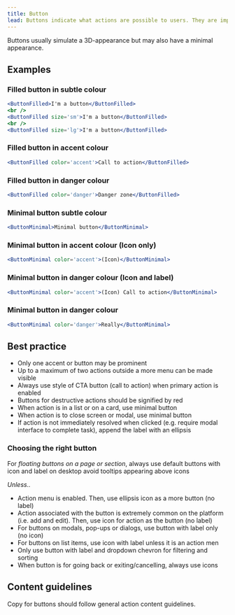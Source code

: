 ```yaml
---
title: Button
lead: Buttons indicate what actions are possible to users. They are important affordances to let users know when they can execute an action, typically immediately. Their associated actions are labelled and defined by verbs. 
---
```


Buttons usually simulate a 3D-appearance but may also have a minimal appearance.

## Examples

### Filled button in subtle colour

```.jsx
<ButtonFilled>I'm a button</ButtonFilled>
<br />
<ButtonFilled size='sm'>I'm a button</ButtonFilled>
<br />
<ButtonFilled size='lg'>I'm a button</ButtonFilled>
```

### Filled button in accent colour

```.jsx
<ButtonFilled color='accent'>Call to action</ButtonFilled>
```

### Filled button in danger colour

```.jsx
<ButtonFilled color='danger'>Danger zone</ButtonFilled>
```

### Minimal button subtle colour

```.jsx
<ButtonMinimal>Minimal button</ButtonMinimal>
```

### Minimal button in accent colour (Icon only)

```.jsx
<ButtonMinimal color='accent'>(Icon)</ButtonMinimal>
```

### Minimal button in danger colour (Icon and label)

```.jsx
<ButtonMinimal color='accent'>(Icon) Call to action</ButtonMinimal>
```

### Minimal button in danger colour

```.jsx
<ButtonMinimal color='danger'>Really</ButtonMinimal>
```

## Best practice

- Only one accent or button may be prominent 
- Up to a maximum of two actions outside a more menu can be made visible
- Always use style of CTA button (call to action) when primary action is enabled
- Buttons for destructive actions should be signified by red
- When action is in a list or on a card, use minimal button
- When action is to close screen or modal, use minimal button
- If action is not immediately resolved when clicked (e.g. require modal interface to complete task), append the label with an ellipsis

### Choosing the right button

For *floating buttons on a page or section*, always use default buttons with icon and label on desktop avoid tooltips appearing above icons

*Unless..*

- Action menu is enabled. Then, use ellipsis icon as a more button (no label)
- Action associated with the button is extremely common on the platform (i.e. add and edit). Then, use icon for action as the button (no label)
- For buttons on modals, pop-ups or dialogs, use button with label only (no icon)
- For buttons on list items, use icon with label unless it is an action men
- Only use button with label and dropdown chevron for filtering and sorting
- When button is for going back or exiting/cancelling, always use icons

## Content guidelines

Copy for buttons should follow general action content guidelines.